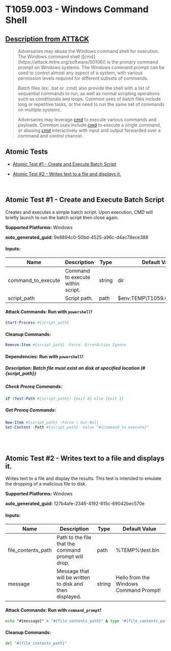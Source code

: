# T1059.003 - Windows Command Shell
## [Description from ATT&CK](https://attack.mitre.org/techniques/T1059/003)
<blockquote>Adversaries may abuse the Windows command shell for execution. The Windows command shell ([cmd](https://attack.mitre.org/software/S0106)) is the primary command prompt on Windows systems. The Windows command prompt can be used to control almost any aspect of a system, with various permission levels required for different subsets of commands. 

Batch files (ex: .bat or .cmd) also provide the shell with a list of sequential commands to run, as well as normal scripting operations such as conditionals and loops. Common uses of batch files include long or repetitive tasks, or the need to run the same set of commands on multiple systems.

Adversaries may leverage [cmd](https://attack.mitre.org/software/S0106) to execute various commands and payloads. Common uses include [cmd](https://attack.mitre.org/software/S0106) to execute a single command, or abusing [cmd](https://attack.mitre.org/software/S0106) interactively with input and output forwarded over a command and control channel.</blockquote>

## Atomic Tests

- [Atomic Test #1 - Create and Execute Batch Script](#atomic-test-1---create-and-execute-batch-script)

- [Atomic Test #2 - Writes text to a file and displays it.](#atomic-test-2---writes-text-to-a-file-and-displays-it)


<br/>

## Atomic Test #1 - Create and Execute Batch Script
Creates and executes a simple batch script. Upon execution, CMD will briefly launch to run the batch script then close again.

**Supported Platforms:** Windows


**auto_generated_guid:** 9e8894c0-50bd-4525-a96c-d4ac78ece388





#### Inputs:
| Name | Description | Type | Default Value |
|------|-------------|------|---------------|
| command_to_execute | Command to execute within script. | string | dir|
| script_path | Script path. | path | $env:TEMP&#92;T1059.003_script.bat|


#### Attack Commands: Run with `powershell`! 


```powershell
Start-Process #{script_path}
```

#### Cleanup Commands:
```powershell
Remove-Item #{script_path} -Force -ErrorAction Ignore
```



#### Dependencies:  Run with `powershell`!
##### Description: Batch file must exist on disk at specified location (#{script_path})
##### Check Prereq Commands:
```powershell
if (Test-Path #{script_path}) {exit 0} else {exit 1}
```
##### Get Prereq Commands:
```powershell
New-Item #{script_path} -Force | Out-Null
Set-Content -Path #{script_path} -Value "#{command_to_execute}"
```




<br/>
<br/>

## Atomic Test #2 - Writes text to a file and displays it.
Writes text to a file and display the results. This test is intended to emulate the dropping of a malicious file to disk.

**Supported Platforms:** Windows


**auto_generated_guid:** 127b4afe-2346-4192-815c-69042bec570e





#### Inputs:
| Name | Description | Type | Default Value |
|------|-------------|------|---------------|
| file_contents_path | Path to the file that the command prompt will drop. | path | %TEMP%&#92;test.bin|
| message | Message that will be written to disk and then displayed. | string | Hello from the Windows Command Prompt!|


#### Attack Commands: Run with `command_prompt`! 


```cmd
echo "#{message}" > "#{file_contents_path}" & type "#{file_contents_path}"
```

#### Cleanup Commands:
```cmd
del "#{file_contents_path}"
```





<br/>
